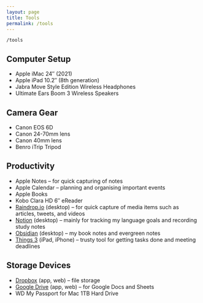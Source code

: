 ```yaml
---
layout: page
title: Tools
permalink: /tools
---
```


`/tools`

## Computer Setup
- Apple iMac 24″ (2021)
- Apple iPad 10.2″ (8th generation)
- Jabra Move Style Edition Wireless Headphones
- Ultimate Ears Boom 3 Wireless Speakers

## Camera Gear
- Canon EOS 6D
- Canon 24-70mm lens
- Canon 40mm lens
- Benro iTrip Tripod

## Productivity
- Apple Notes – for quick capturing of notes
- Apple Calendar – planning and organising important events
- Apple Books
- Kobo Clara HD 6″ eReader
- [Raindrop.io](https://raindrop.io/) (desktop) – for quick capture of media items such as articles, tweets, and videos
- [Notion](https://www.notion.so/) (desktop) – mainly for tracking my language goals and recording study notes
- [Obsidian](https://obsidian.md/) (desktop) – my book notes and evergreen notes
- [Things 3](https://culturedcode.com/things/) (iPad, iPhone) – trusty tool for getting tasks done and meeting deadlines

## Storage Devices
- [Dropbox](https://www.dropbox.com/) (app, web) – file storage
- [Google Drive](https://drive.google.com/) (app, web) – for Google Docs and Sheets
- WD My Passport for Mac 1TB Hard Drive


<style>
  .wrapper {
    max-width: 58em;
  }
</style>